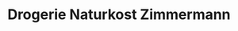 ---
title: "Drogerie Naturkost Zimmermann"
url: /coburg/drogerie-naturkost-zimmermann/
shop: Supermarkt
---